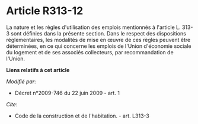 # Article R313-12

La nature et les règles d'utilisation des emplois mentionnés à l'article L. 313-3 sont définies dans la présente section.
Dans le respect des dispositions réglementaires, les modalités de mise en œuvre de ces règles peuvent être déterminées, en ce
qui concerne les emplois de l'Union d'économie sociale du logement et de ses associés collecteurs, par recommandation de
l'Union.

**Liens relatifs à cet article**

_Modifié par_:

  - Décret n°2009-746 du 22 juin 2009 - art. 1

_Cite_:

  - Code de la construction et de l'habitation. - art. L313-3
